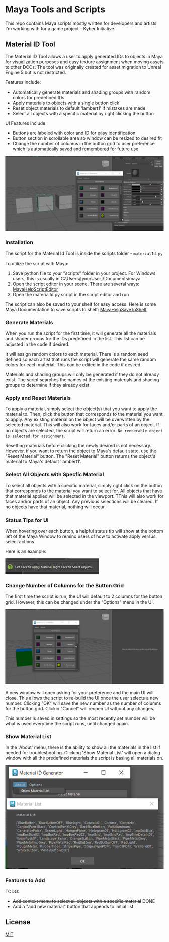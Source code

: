 ﻿# Maya Tools and Scripts
This repo contains Maya scripts mostly written for developers and artists I'm working with for a game project - Kyber Initiative.
## Material ID Tool
The Material ID Tool allows a user to apply generated IDs to objects in Maya for visualization purposes and easy texture assignment when moving assets to other DCCs. The tool was originally created for asset migration to Unreal Engine 5 but is not restricted. 

Features include:
* Automatically generate materials and shading groups with random colors for predefined IDs
* Apply materials to objects with a single button click
* Reset object materials to default 'lambert1' if mistakes are made
* Select all objects with a specific material by right clicking the button

UI Features include:
* Buttons are labeled with color and ID for easy identification
* Button section in scrollable area so window can be resized to desired fit
* Change the number of columns in the button grid to user preference which is automatically saved and remembered for future use

![materialId.gif](imgs/materialIdDemo.gif)

### Installation

The script for the Material Id Tool is inside the scripts folder - ```materialId.py```

To utilize the script with Maya:
1. Save python file to your "scripts" folder in your project. For Windows users, this is usually in C:\Users\\[yourUser]\Documents\maya
2. Open the script editor in your scene. There are several ways: [MayaHelpScriptEditor](https://help.autodesk.com/view/MAYAUL/2023/ENU/?guid=GUID-7C861047-C7E0-4780-ACB5-752CD22AB02E)
3. Open the materialId.py script in the script editor and run

The script can also be saved to your shelf for easy access. Here is some Maya Documentation to save scripts to shelf: [MayaHelpSaveToShelf](https://help.autodesk.com/view/MAYAUL/2024/ENU/?guid=GUID-C693E884-F81A-4858-B5D6-3856EB8F394E)

### Generate Materials
When you run the script for the first time, it will generate all the materials and shader groups for the IDs predefined in the list. This list can be adjusted in the code if desired.

It will assign random colors to each material. There is a random seed defined so each artist that runs the script will generate the same random colors for each material. This can be edited in the code if desired.

Materials and shading groups will only be generated if they do not already exist. The script searches the names of the existing materials and shading groups to determine if they already exist.

### Apply and Reset Materials
To apply a material, simply select the object(s) that you want to apply the material to. Then, click the button that corresponds to the material you want to apply. Any existing material on the object will be overwritten by the selected material. This will also work for faces and/or parts of an object. If no objects are selected, the script will return an error: ```No renderable object is selected for assignment```.

Resetting materials before clicking the newly desired is not necessary. However, if you want to return the object to Maya's default state, use the "Reset Material" button. The "Reset Material" button returns the object's material to Maya's default 'lambert1'. 

### Select All Objects with Specfic Material
To select all objects with a specific material, simply right click on the button that corresponds to the material you want to select for. All objects that have that material applied will be selected in the viewport. TThis will also work for faces and/or parts of an object. Any previous selections will be cleared. If no objects have that material, nothing will occur. 

### Status Tips for UI
When hovering over each button, a helpful status tip will show at the bottom left of the Maya Window to remind users of how to activate apply versus select actions. 

Here is an example:

![statusTip.png](imgs/statusTip.png)


### Change Number of Columns for the Button Grid
The first time the script is run, the UI will default to 2 columns for the button grid. However, this can be changed under the "Options" menu in the UI.

![changeCol.gif](imgs/changeCol.gif)


A new window will open asking for your preference and the main UI will close. This allows the script to re-build the UI once the user selects a new number. Clicking "OK" will save the new number as the number of columns for the button grid. Clickin "Cancel" will reopen UI without any changes. 

This number is saved in settings so the most recently set number will be what is used everytime the script runs, until changed again.

### Show Material List
In the 'About' menu, there is the ability to show all the materials in the list if needed for troubleshooting. Clicking 'Show Material List' will open a dialog window with all the predefined materials the script is basing all materials on.

![matList.png](imgs/matList.png)


### Features to Add
TODO:

* ~~Add context menu to select all objects with a specific material~~ DONE
* Add a "add new material" button that appends to initial list

## License
[MIT](https://choosealicense.com/licenses/mit/)
